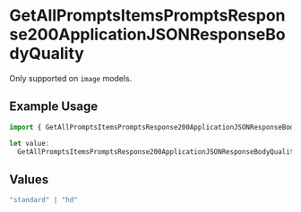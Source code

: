 # GetAllPromptsItemsPromptsResponse200ApplicationJSONResponseBodyQuality

Only supported on `image` models.

## Example Usage

```typescript
import { GetAllPromptsItemsPromptsResponse200ApplicationJSONResponseBodyQuality } from "orq-poc-typescript-multi-env-version/models/operations";

let value:
  GetAllPromptsItemsPromptsResponse200ApplicationJSONResponseBodyQuality = "hd";
```

## Values

```typescript
"standard" | "hd"
```